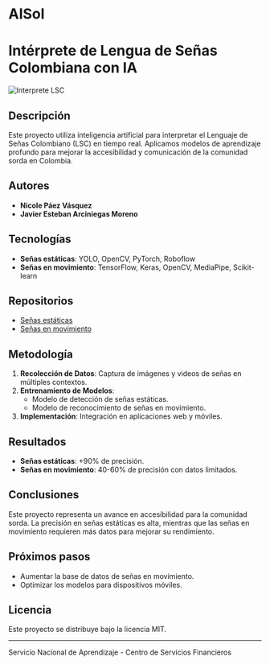 # AISol
# Intérprete de Lengua de Señas Colombiana con IA

![Interprete LSC](https://example.com/banner.png)

## Descripción
Este proyecto utiliza inteligencia artificial para interpretar el Lenguaje de Señas Colombiano (LSC) en tiempo real. Aplicamos modelos de aprendizaje profundo para mejorar la accesibilidad y comunicación de la comunidad sorda en Colombia.

## Autores
- **Nicole Páez Vásquez**
- **Javier Esteban Arciniegas Moreno**

## Tecnologías
- **Señas estáticas**: YOLO, OpenCV, PyTorch, Roboflow
- **Señas en movimiento**: TensorFlow, Keras, OpenCV, MediaPipe, Scikit-learn

## Repositorios
- [Señas estáticas](https://github.com/Estebax20006/senias-yolo)
- [Señas en movimiento](https://github.com/Nik-nicole/proyecto-IA_sena)

## Metodología
1. **Recolección de Datos**: Captura de imágenes y videos de señas en múltiples contextos.
2. **Entrenamiento de Modelos**:
   - Modelo de detección de señas estáticas.
   - Modelo de reconocimiento de señas en movimiento.
3. **Implementación**: Integración en aplicaciones web y móviles.

## Resultados
- **Señas estáticas**: +90% de precisión.
- **Señas en movimiento**: 40-60% de precisión con datos limitados.

## Conclusiones
Este proyecto representa un avance en accesibilidad para la comunidad sorda. La precisión en señas estáticas es alta, mientras que las señas en movimiento requieren más datos para mejorar su rendimiento.

## Próximos pasos
- Aumentar la base de datos de señas en movimiento.
- Optimizar los modelos para dispositivos móviles.

## Licencia
Este proyecto se distribuye bajo la licencia MIT.

---
Servicio Nacional de Aprendizaje - Centro de Servicios Financieros

